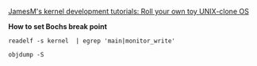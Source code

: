 [JamesM's kernel development tutorials: Roll your own toy UNIX-clone OS](http://www.jamesmolloy.co.uk/tutorial_html/index.html)

**How to set Bochs break point**

    readelf -s kernel  | egrep 'main|monitor_write'

    objdump -S
